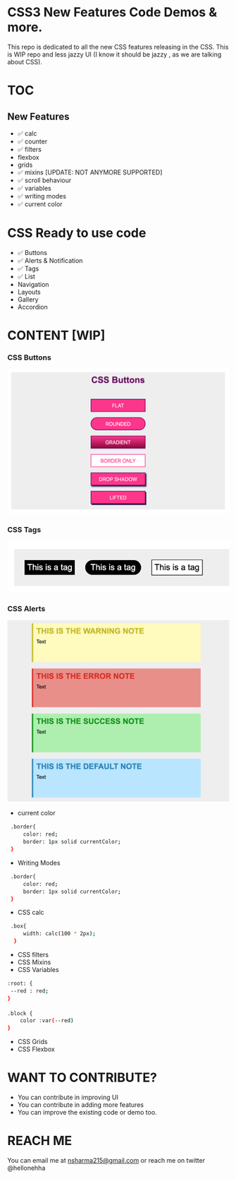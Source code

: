 # CSS3 New Features Code Demos & more.

This repo is dedicated to all the new CSS features releasing in the CSS.
This is WIP repo and less jazzy UI (I know it should be jazzy , as we are talking about CSS).

# TOC

## New Features

- :white_check_mark: calc
- :white_check_mark: counter
- :white_check_mark: filters
- flexbox
- grids
- :white_check_mark: mixins [UPDATE: NOT ANYMORE SUPPORTED]
- :white_check_mark: scroll behaviour
- :white_check_mark: variables
- :white_check_mark: writing modes
- :white_check_mark: current color

# CSS Ready to use code

- :white_check_mark: Buttons
- :white_check_mark: Alerts & Notification
- :white_check_mark: Tags
- :white_check_mark: List
- Navigation
- Layouts
- Gallery
- Accordion

# CONTENT [WIP]

### CSS Buttons

![](images/buttons.png)

### CSS Tags

![](images/tags.png)

### CSS Alerts

![](images/alerts.png)

- current color

```sh
 .border{
     color: red;
     border: 1px solid currentColor;
 }
```

- Writing Modes

```sh
 .border{
     color: red;
     border: 1px solid currentColor;
 }
```

- CSS calc

```sh
 .box{
     width: calc(100 * 2px);
  }
```

- CSS filters
- CSS Mixins
- CSS Variables

```sh
:root: {
 --red : red;
}

.block {
    color :var(--red)
}

```

- CSS Grids
- CSS Flexbox

# WANT TO CONTRIBUTE?

- You can contribute in improving UI
- You can contribute in adding more features
- You can improve the existing code or demo too.

# REACH ME

You can email me at nsharma215@gmail.com or reach me on twitter @hellonehha

